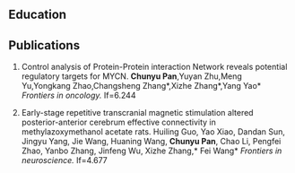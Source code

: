 

## Education

## Publications
1. Control analysis of Protein-Protein interaction Network reveals potential regulatory targets for MYCN. **Chunyu Pan**,Yuyan Zhu,Meng Yu,Yongkang Zhao,Changsheng Zhang*,Xizhe Zhang*,Yang Yao*  _Frontiers in oncology._ If=6.244

2. Early-stage repetitive transcranial magnetic stimulation altered posterior-anterior cerebrum effective connectivity in methylazoxymethanol acetate rats. Huiling Guo, Yao Xiao, Dandan Sun, Jingyu Yang, Jie Wang, Huaning Wang, **Chunyu Pan**, Chao Li, Pengfei Zhao, Yanbo Zhang, Jinfeng Wu, Xizhe Zhang,* Fei Wang* _Frontiers in neuroscience._ If=4.677

